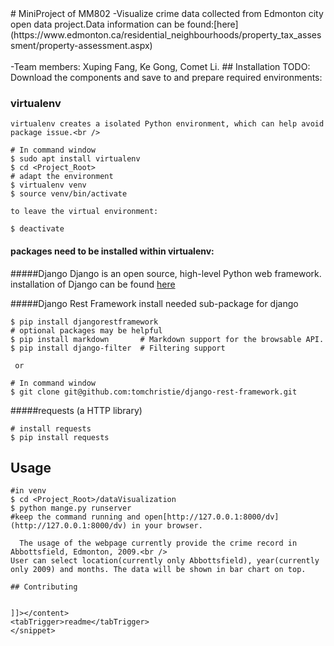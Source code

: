 <snippet>
  <content>
# MiniProject of MM802
 -Visualize crime data collected from Edmonton city open data project.Data information can be found:[here](https://www.edmonton.ca/residential_neighbourhoods/property_tax_assessment/property-assessment.aspx)<br /><br />
 -Team members: Xuping Fang, Ke Gong, Comet Li.
## Installation
    TODO: Download the components and save to <Project_Root> and prepare required environments:

### virtualenv
    virtualenv creates a isolated Python environment, which can help avoid package issue.<br />
  ```make
  # In command window
  $ sudo apt install virtualenv
  $ cd <Project_Root>
  # adapt the environment
  $ virtualenv venv
  $ source venv/bin/activate
  ```
    to leave the virtual environment:
  ```make
  $ deactivate
  ```
  
#### packages need to be installed within virtualenv:
#####Django
    Django is an open source, high-level Python web framework.
installation of Django can be found [here](https://docs.djangoproject.com/en/1.10/topics/install/)

#####Django Rest Framework
    install needed sub-package for django
  ```make
  $ pip install djangorestframework
  # optional packages may be helpful
  $ pip install markdown       # Markdown support for the browsable API.
  $ pip install django-filter  # Filtering support
  ```
     or
 ```make
 # In command window
 $ git clone git@github.com:tomchristie/django-rest-framework.git
 ```
#####requests (a HTTP library)
  ```make
  # install requests
  $ pip install requests
  ```
  

## Usage
  ```make
  #in venv
  $ cd <Project_Root>/dataVisualization
  $ python mange.py runserver
  #keep the command running and open[http://127.0.0.1:8000/dv](http://127.0.0.1:8000/dv) in your browser.
  
    The usage of the webpage currently provide the crime record in Abbottsfield, Edmonton, 2009.<br />
User can select location(currently only Abbottsfield), year(currently only 2009) and months. The data will be shown in bar chart on top.

## Contributing


]]></content>
  <tabTrigger>readme</tabTrigger>
</snippet>
